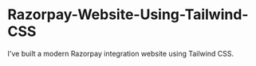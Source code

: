 # Razorpay-Website-Using-Tailwind-CSS
I've built a modern Razorpay integration website using Tailwind CSS.
